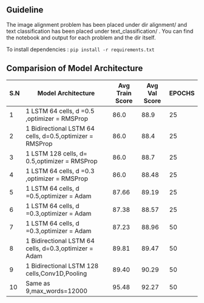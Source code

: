 ## Guideline

The image alignment problem has been placed under dir alignment/ and text classification has been placed under text_classification/ . You can find the notebook and output for each problem and the dir itself.

To install dependencies : `pip install -r requirements.txt`


## Comparision of Model Architecture

| S.N  | Model Architecture                                       | Avg Train Score | Avg Val Score | EPOCHS |
| ---- | -------------------------------------------------------- | --------------- | ------------- | ------ |
| 1    | 1 LSTM 64 cells, d =0.5 ,optimizer = RMSProp             | 86.0            | 88.9          | 25     |
| 2    | 1 Bidirectional LSTM 64 cells, d=0.5,optimizer = RMSProp | 86.0            | 88.4          | 25     |
| 3    | 1 LSTM 128 cells, d= 0.5,optimizer = RMSProp             | 86.0            | 88.7          | 25     |
| 4    | 1 LSTM 64 cells, d =0.3 ,optimizer = RMSProp             | 86.0            | 88.48         | 25     |
| 5    | 1 LSTM 64 cells, d =0.5,optimizer = Adam                 | 87.66           | 89.19         | 25     |
| 6    | 1 LSTM 64 cells, d =0.3,optimizer = Adam                 | 87.38           | 88.57         | 25     |
| 7    | 1 LSTM 64 cells, d =0.3,optimizer = Adam                 | 87.23           | 88.96         | 50     |
| 8    | 1 Bidirectional LSTM 64 cells, d=0.3,optimizer = Adam    | 89.81           | 89.47         | 50     |
| 9    | 1 Bidirectional LSTM 128 cells,Conv1D,Pooling            | 89.40           | 90.29         | 50     |
| 10   | Same as 9,max_words=12000                                | 95.48           | 92.27         | 50     |


